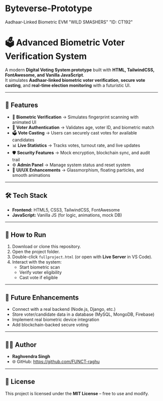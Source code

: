 # Byteverse-Prototype
Aadhaar-Linked Biometric EVM "WILD SMASHERS"  "ID: CT192"
# 🗳️ Advanced Biometric Voter Verification System  

A modern **Digital Voting System prototype** built with **HTML, TailwindCSS, FontAwesome, and Vanilla JavaScript**.  
It simulates **Aadhaar-linked biometric voter verification**, **secure vote casting**, and **real-time election monitoring** with a futuristic UI.  

---

## 📌 Features  

- 🔐 **Biometric Verification** → Simulates fingerprint scanning with animated UI  
- 👤 **Voter Authentication** → Validates age, voter ID, and biometric match  
- 🗳️ **Vote Casting** → Users can securely cast votes for available candidates  
- 📊 **Live Statistics** → Tracks votes, turnout rate, and live updates  
- 🛡️ **Security Features** → Mock encryption, blockchain sync, and audit trail  
- ⚙️ **Admin Panel** → Manage system status and reset system  
- 🎨 **UI/UX Enhancements** → Glassmorphism, floating particles, and smooth animations  

---

## 🛠️ Tech Stack  

- **Frontend:** HTML5, CSS3, TailwindCSS, FontAwesome  
- **JavaScript:** Vanilla JS (for logic, animations, mock DB)  

---

## 🚀 How to Run  

1. Download or clone this repository.  
2. Open the project folder.  
3. Double-click `fullproject.html` (or open with **Live Server** in VS Code).  
4. Interact with the system:  
   - Start biometric scan  
   - Verify voter eligibility  
   - Cast vote if eligible  

---

## 🎯 Future Enhancements  

- Connect with a real backend (Node.js, Django, etc.)  
- Store voter/candidate data in a database (MySQL, MongoDB, Firebase)  
- Implement real biometric device integration  
- Add blockchain-backed secure voting  

---

## 👨‍💻 Author  

- **Raghvendra Singh**  
- 🌐 GitHub: https://github.com/FUNCT-raghu

---

## 📜 License  

This project is licensed under the **MIT License** – free to use and modify.  

